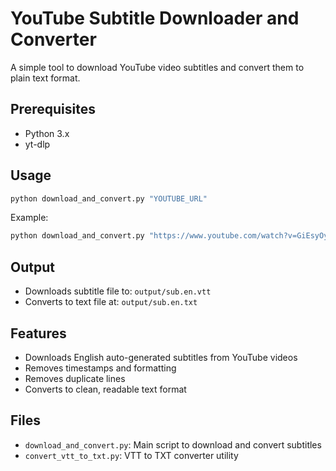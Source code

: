 # YouTube Subtitle Downloader and Converter

A simple tool to download YouTube video subtitles and convert them to plain text format.

## Prerequisites

- Python 3.x
- yt-dlp

## Usage

```bash
python download_and_convert.py "YOUTUBE_URL"
```

Example:
```bash
python download_and_convert.py "https://www.youtube.com/watch?v=GiEsyOyk1m4"
```

## Output

- Downloads subtitle file to: `output/sub.en.vtt`
- Converts to text file at: `output/sub.en.txt`

## Features

- Downloads English auto-generated subtitles from YouTube videos
- Removes timestamps and formatting
- Removes duplicate lines
- Converts to clean, readable text format

## Files

- `download_and_convert.py`: Main script to download and convert subtitles
- `convert_vtt_to_txt.py`: VTT to TXT converter utility 